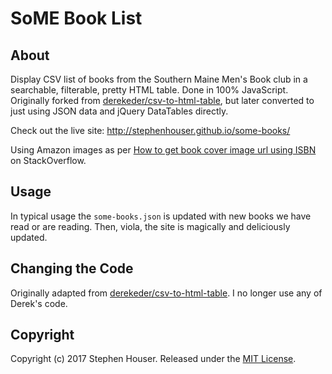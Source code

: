 # SoME Book List

## About
Display CSV list of books from the Southern Maine Men's Book club in a searchable, filterable, pretty HTML table. Done in 100% JavaScript. Originally forked from [derekeder/csv-to-html-table](https://github.com/derekeder/csv-to-html-table), but later
converted to just using JSON data and jQuery DataTables directly.

Check out the live site: http://stephenhouser.github.io/some-books/

Using Amazon images as per [How to get book cover image url using ISBN](http://stackoverflow.com/questions/33886418/how-to-get-book-cover-image-url-using-isbn) on StackOverflow.

## Usage

In typical usage the `some-books.json` is updated with new books we have read or are reading. Then, viola, the site is magically and deliciously updated.

## Changing the Code 

Originally adapted from [derekeder/csv-to-html-table](https://github.com/derekeder/csv-to-html-table). I no longer use any
of Derek's code.

## Copyright

Copyright (c) 2017 Stephen Houser. Released under the [MIT License](https://github.com/stephenhouser/some-books/blob/master/LICENSE).